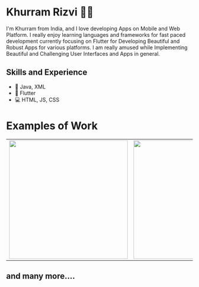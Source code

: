 # Khurram Rizvi 🐱‍👤
I'm Khurram from India, and I love developing Apps on Mobile and Web Platform.
I really enjoy learning languages and frameworks for fast paced development currently focusing on Flutter for Developing Beautiful and Robust Apps for various platforms. I am really amused while Implementing Beautiful and Challenging User Interfaces and Apps in general.

## Skills and Experience
* 🤖 Java, XML
* 📱  Flutter
* 💻 HTML, JS, CSS 

# Examples of Work
<table>
  <tr>
    <td>
    <img src="https://github.com/khurramrizvi/FlutterCalenderUI/blob/master/misc/GIF.gif" height="320" >
    </td>
   <td>
    <img src="https://github.com/khurramrizvi/BlogApp/blob/master/ss/GIF-190828_005759.gif" height="320" >
    </td>
    <td>
    <img src="https://github.com/khurramrizvi/designer_news/blob/master/ss/andro_pre.gif" height="320" >
    </td>
  </tr>
  </table>
  
## and many more....
